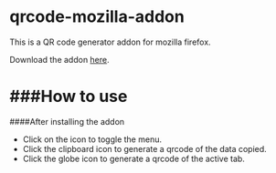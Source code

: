 qrcode-mozilla-addon
====================

This is a QR code generator addon for mozilla firefox.

Download the addon [here](https://addons.mozilla.org/en-US/firefox/addon/a-qr-code-generator/).

###How to use
=============
####After installing the addon
* Click on the icon to toggle the menu.
* Click the clipboard icon to generate a qrcode of the data copied.
* Click the globe icon to generate a qrcode of the active tab.